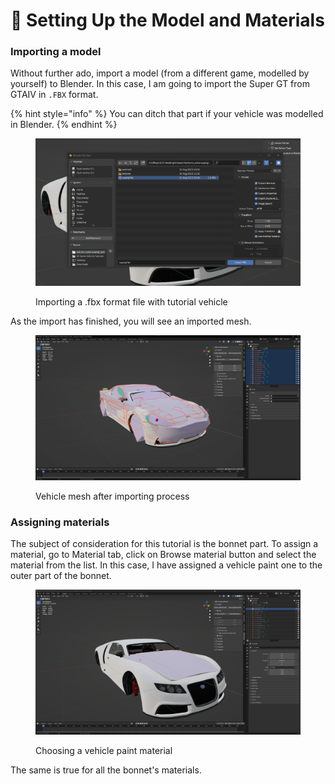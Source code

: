 # 📑 Setting Up the Model and Materials

### Importing a model

Without further ado, import a model (from a different game, modelled by yourself) to Blender. In this case, I am going to import the Super GT from GTAIV in `.FBX` format.

{% hint style="info" %}
You can ditch that part if your vehicle was modelled in Blender.
{% endhint %}

<figure><img src="../../.gitbook/assets/1_importveh.png" alt=""><figcaption><p>Importing a .fbx format file with tutorial vehicle</p></figcaption></figure>

As the import has finished, you will see an imported mesh.

<figure><img src="../../.gitbook/assets/2_importedveh.png" alt=""><figcaption><p>Vehicle mesh after importing process</p></figcaption></figure>

### Assigning materials

The subject of consideration for this tutorial is the bonnet part. To assign a material, go to Material tab, click on Browse material button and select the material from the list. In this case, I have assigned a vehicle paint one to the outer part of the bonnet.

<figure><img src="../../.gitbook/assets/3_material_assignment.gif" alt=""><figcaption><p>Choosing a vehicle paint material</p></figcaption></figure>

The same is true for all the bonnet's materials.
